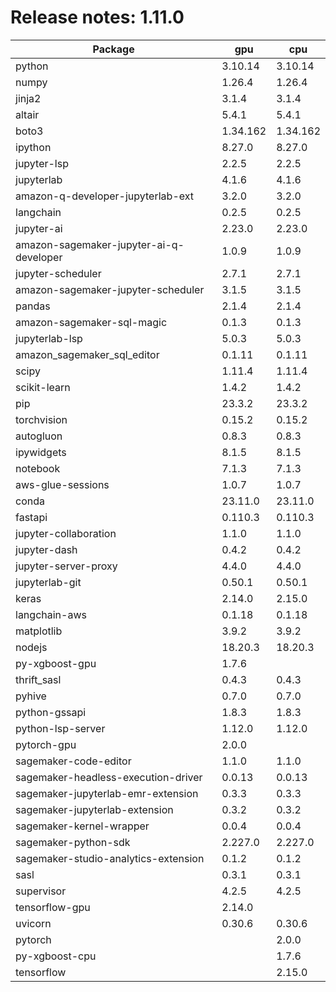 # Release notes: 1.11.0

Package | gpu| cpu
---|---|---
python|3.10.14|3.10.14
numpy|1.26.4|1.26.4
jinja2|3.1.4|3.1.4
altair|5.4.1|5.4.1
boto3|1.34.162|1.34.162
ipython|8.27.0|8.27.0
jupyter-lsp|2.2.5|2.2.5
jupyterlab|4.1.6|4.1.6
amazon-q-developer-jupyterlab-ext|3.2.0|3.2.0
langchain|0.2.5|0.2.5
jupyter-ai|2.23.0|2.23.0
amazon-sagemaker-jupyter-ai-q-developer|1.0.9|1.0.9
jupyter-scheduler|2.7.1|2.7.1
amazon-sagemaker-jupyter-scheduler|3.1.5|3.1.5
pandas|2.1.4|2.1.4
amazon-sagemaker-sql-magic|0.1.3|0.1.3
jupyterlab-lsp|5.0.3|5.0.3
amazon_sagemaker_sql_editor|0.1.11|0.1.11
scipy|1.11.4|1.11.4
scikit-learn|1.4.2|1.4.2
pip|23.3.2|23.3.2
torchvision|0.15.2|0.15.2
autogluon|0.8.3|0.8.3
ipywidgets|8.1.5|8.1.5
notebook|7.1.3|7.1.3
aws-glue-sessions|1.0.7|1.0.7
conda|23.11.0|23.11.0
fastapi|0.110.3|0.110.3
jupyter-collaboration|1.1.0|1.1.0
jupyter-dash|0.4.2|0.4.2
jupyter-server-proxy|4.4.0|4.4.0
jupyterlab-git|0.50.1|0.50.1
keras|2.14.0|2.15.0
langchain-aws|0.1.18|0.1.18
matplotlib|3.9.2|3.9.2
nodejs|18.20.3|18.20.3
py-xgboost-gpu|1.7.6| 
thrift_sasl|0.4.3|0.4.3
pyhive|0.7.0|0.7.0
python-gssapi|1.8.3|1.8.3
python-lsp-server|1.12.0|1.12.0
pytorch-gpu|2.0.0| 
sagemaker-code-editor|1.1.0|1.1.0
sagemaker-headless-execution-driver|0.0.13|0.0.13
sagemaker-jupyterlab-emr-extension|0.3.3|0.3.3
sagemaker-jupyterlab-extension|0.3.2|0.3.2
sagemaker-kernel-wrapper|0.0.4|0.0.4
sagemaker-python-sdk|2.227.0|2.227.0
sagemaker-studio-analytics-extension|0.1.2|0.1.2
sasl|0.3.1|0.3.1
supervisor|4.2.5|4.2.5
tensorflow-gpu|2.14.0| 
uvicorn|0.30.6|0.30.6
pytorch| |2.0.0
py-xgboost-cpu| |1.7.6
tensorflow| |2.15.0
